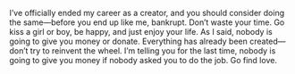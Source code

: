 I’ve officially ended my career as a creator, and you should consider doing the same—before you end up like me, bankrupt. Don’t waste your time. Go kiss a girl or boy, be happy, and just enjoy your life. As I said, nobody is going to give you money or donate. Everything has already been created—don’t try to reinvent the wheel. I’m telling you for the last time, nobody is going to give you money if nobody asked you to do the job. Go find love.
